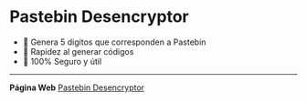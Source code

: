 #  Pastebin Desencryptor
- 🍥 Genera 5 digitos que corresponden a Pastebin
- 🐨 Rapidez al generar códigos
- 👻 100% Seguro y útil

---

**Página Web** [Pastebin Desencryptor](https://pastebin-desencryptor.netlify.app/)

